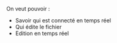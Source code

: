 On veut pouvoir :

* Savoir qui est connecté en temps réel
* Qui édite le fichier
* Edition en temps réel
